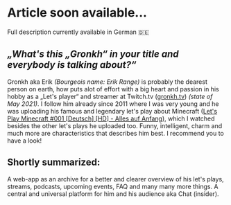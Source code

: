# Article soon available...
Full description currently available in German 🇩🇪

## *„What's this „Gronkh“ in your title and everybody is talking about?“*
Gronkh aka Erik *(Bourgeois name: Erik Range)* is probably the dearest person on earth, how puts alot of effort with a big heart and passion in his hobby as a „Let's player“ and streamer at Twitch.tv ([gronkh.tv](http://gronkh.tv)) *(state of May 2021)*. I follow him already since 2011 where I was very young and he was uploading his famous and legendary let's play about Minecraft ([Let's Play Minecraft #001 [Deutsch] [HD] - Alles auf Anfang](https://www.youtube.com/watch?v=DM52HxaLK-Y&t=366s)), which I watched besides the other let's plays he uploaded too. Funny, intelligent, charm and much more are characteristics that describes him best. I recommend you to have a look!

## Shortly summarized:
A web-app as an archive for a better and clearer overview of his let's plays, streams, podcasts, upcoming events, FAQ and many many more things. A central and universal platform for him and his audience aka Chat (insider).
